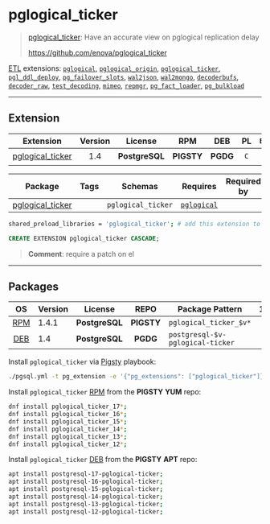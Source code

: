 # pglogical_ticker


> [pglogical_ticker](https://github.com/enova/pglogical_ticker): Have an accurate view on pglogical replication delay
>
> https://github.com/enova/pglogical_ticker





[ETL](/etl) extensions: [`pglogical`](/pglogical), [`pglogical_origin`](/pglogical_origin), [`pglogical_ticker`](/pglogical_ticker), [`pgl_ddl_deploy`](/pgl_ddl_deploy), [`pg_failover_slots`](/pg_failover_slots), [`wal2json`](/wal2json), [`wal2mongo`](/wal2mongo), [`decoderbufs`](/decoderbufs), [`decoder_raw`](/decoder_raw), [`test_decoding`](/test_decoding), [`mimeo`](/mimeo), [`repmgr`](/repmgr), [`pg_fact_loader`](/pg_fact_loader), [`pg_bulkload`](/pg_bulkload)


-------
## Extension


| Extension | Version | License | RPM | DEB | PL | `Bin` | `LOAD` | `DYLIB` | `DDL` | `TRUST` | `RELOC` |
|-----------|:-------:|:-------:|:---:|:---:|:--:|:-----:|:------:|:-------:|:-----:|:-------:|:-------:|
| [pglogical_ticker](https://github.com/enova/pglogical_ticker) | 1.4 | **<span class="tcblue">PostgreSQL</span>** | **<span class="tcwarn">PIGSTY</span>** | **<span class="tccyan">PGDG</span>** | `C` |  | <span class="tcred">❗</span> | <span class="tcblue">✔</span> | <span class="tcblue">✔</span> | <span class="tcwarn">✘</span> | <span class="tcwarn">✘</span> |



| Package | Tags | Schemas | Requires | Required by |
|---------|------|---------|----------|-------------|
| [pglogical_ticker](/pglogical_ticker) |  | `pglogical_ticker` | [`pglogical`](pglogical) |  |



```bash
shared_preload_libraries = 'pglogical_ticker'; # add this extension to postgresql.conf
```



```sql
CREATE EXTENSION pglogical_ticker CASCADE;
```
> **Comment**: require a patch on el
-----------


## Packages


| OS | Version | License | REPO | Package Pattern | 17 | 16 | 15 | 14 | 13 | 12 | Dependency |
|:--:|---------|:-------:|:----:|-----------------|:--:|:--:|:--:|:--:|:--:|:--:|------------|
| [RPM](/rpm) | 1.4.1 | **<span class="tcblue">PostgreSQL</span>** | **<span class="tcwarn">PIGSTY</span>** | `pglogical_ticker_$v*` | **<span class="tcwarn">✔</span>** | **<span class="tcwarn">✔</span>** | **<span class="tcwarn">✔</span>** | **<span class="tcwarn">✔</span>** | **<span class="tcwarn">✔</span>** | **<span class="tcwarn">✔</span>** | `pglogical_$v` |
| [DEB](/deb) | 1.4 | **<span class="tcblue">PostgreSQL</span>** | **<span class="tccyan">PGDG</span>** | `postgresql-$v-pglogical-ticker` | **<span class="tcwarn">✔</span>** | **<span class="tcwarn">✔</span>** | **<span class="tcwarn">✔</span>** | **<span class="tcwarn">✔</span>** | **<span class="tcwarn">✔</span>** | **<span class="tcwarn">✔</span>** | `postgresql-$v-pglogical` |



Install `pglogical_ticker` via [Pigsty](https://pigsty.cc/docs/pgext/usage/install/) playbook:

```bash
./pgsql.yml -t pg_extension -e '{"pg_extensions": ["pglogical_ticker"]}'
```


Install `pglogical_ticker` [RPM](/rpm) from the **<span class="tcwarn">PIGSTY</span>** **YUM** repo:

```bash
dnf install pglogical_ticker_17*;
dnf install pglogical_ticker_16*;
dnf install pglogical_ticker_15*;
dnf install pglogical_ticker_14*;
dnf install pglogical_ticker_13*;
dnf install pglogical_ticker_12*;
```


Install `pglogical_ticker` [DEB](/deb) from the **<span class="tcwarn">PIGSTY</span>** **APT** repo:

```bash
apt install postgresql-17-pglogical-ticker;
apt install postgresql-16-pglogical-ticker;
apt install postgresql-15-pglogical-ticker;
apt install postgresql-14-pglogical-ticker;
apt install postgresql-13-pglogical-ticker;
apt install postgresql-12-pglogical-ticker;
```







